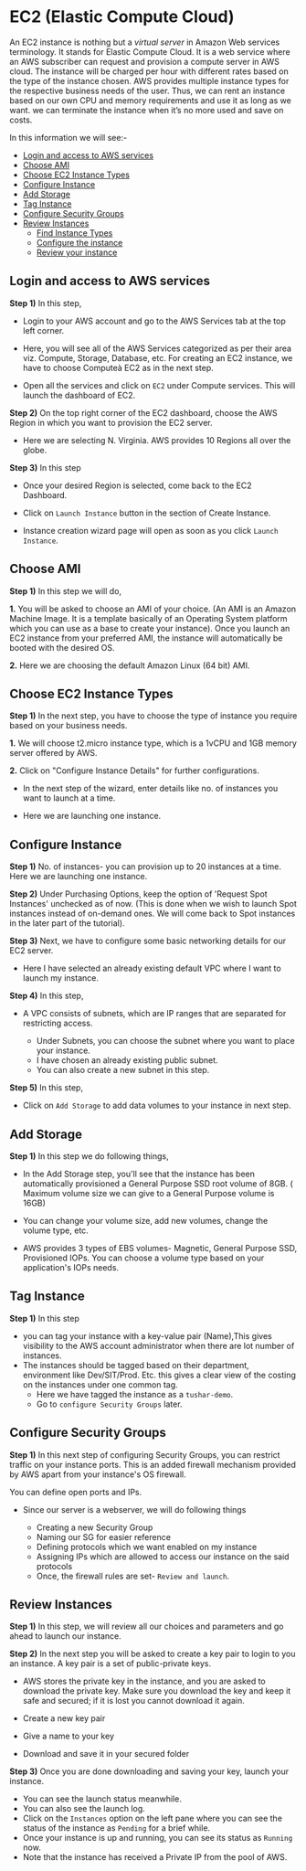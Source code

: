 # EC2 (Elastic Compute Cloud)
 
  An EC2 instance is nothing but a *virtual server* in Amazon Web services terminology. It stands for Elastic Compute Cloud.
  It is a web service where an AWS subscriber can request and provision a compute server in AWS cloud.
  The instance will be charged per hour with different rates based on the type of the instance chosen. 
  AWS provides multiple instance types for the respective business needs of the user.
  Thus, we can rent an instance based on our own CPU and memory requirements and use it as long as we want.
  we can terminate the instance when it’s no more used and save on costs. 

 In this information we will see:-
- [Login and access to AWS services](https://console.aws.amazon.com/console/home?region=us-east-1#)
- [Choose AMI](https://console.aws.amazon.com/ec2/v2/home?region=us-east-1#LaunchInstanceWizard:)
- [Choose EC2 Instance Types](https://console.aws.amazon.com/ec2/v2/home?region=us-east-1#LaunchInstanceWizard:)
- [Configure Instance](https://console.aws.amazon.com/ec2/v2/home?region=us-east-1#LaunchInstanceWizard:)
- [Add Storage](https://console.aws.amazon.com/ec2/v2/home?region=us-east-1#LaunchInstanceWizard:)
- [Tag Instance](https://console.aws.amazon.com/ec2/v2/home?region=us-east-1#LaunchInstanceWizard:)
- [Configure Security Groups](https://console.aws.amazon.com/ec2/v2/home?region=us-east-1#LaunchInstanceWizard:)
- [Review Instances](https://console.aws.amazon.com/ec2/v2/home?region=us-east-1#LaunchInstanceWizard:)
  - [Find Instance Types](https://console.aws.amazon.com/ec2/v2/home?region=us-east-1#LaunchInstanceWizard:)
  - [Configure the instance](https://console.aws.amazon.com/ec2/v2/home?region=us-east-1#LaunchInstanceWizard:)
  - [Review your instance](https://console.aws.amazon.com/ec2/v2/home?region=us-east-1#LaunchInstanceWizard:)
 
## Login and access to AWS services

**Step 1)** In this step,

- Login to your AWS account and go to the AWS Services tab at the top left corner.
 
- Here, you will see all of the AWS Services categorized as per their area viz. Compute, Storage, Database, etc.
  For creating an EC2 instance, we have to choose Computeà EC2 as in the next step.

- Open all the services and click on `EC2` under Compute services. This will launch the dashboard of EC2.

**Step 2)** On the top right corner of the EC2 dashboard, choose the AWS Region in which you want to provision the EC2 server.

- Here we are selecting N. Virginia. AWS provides 10 Regions all over the globe.


**Step 3)** In this step

- Once your desired Region is selected, come back to the EC2 Dashboard.

- Click on `Launch Instance` button in the section of Create Instance.

- Instance creation wizard page will open as soon as you click `Launch Instance`. 

## Choose AMI

**Step 1)** In this step we will do,

**1.** You will be asked to choose an AMI of your choice. (An AMI is an Amazon Machine Image. It is a template basically of an Operating 
       System platform which you can use as a base to create your instance). Once you launch an EC2 instance from your preferred AMI,
       the instance will automatically be booted with the desired OS. 

**2.** Here we are choosing the default Amazon Linux (64 bit) AMI.

## Choose EC2 Instance Types

**Step 1)** In the next step, you have to choose the type of instance you require based on your business needs.

**1.** We will choose t2.micro instance type, which is a 1vCPU and 1GB memory server offered by AWS.

**2.** Click on "Configure Instance Details" for further configurations.
  
- In the next step of the wizard, enter details like no. of instances you want to launch at a time.

- Here we are launching one instance.


## Configure Instance

**Step 1)** No. of instances- you can provision up to 20 instances at a time. Here we are launching one instance.

**Step 2)** Under Purchasing Options, keep the option of 'Request Spot Instances' unchecked as of now. 
           (This is done when we wish to launch Spot instances instead of on-demand ones. We will come back to Spot instances in the later part of the tutorial).

**Step 3)** Next, we have to configure some basic networking details for our EC2 server.

- Here I have selected an already existing default VPC where I want to launch my instance.

**Step 4)** In this step,

- A VPC consists of subnets, which are IP ranges that are separated for restricting access.
 
  - Under Subnets, you can choose the subnet where you want to place your instance.
  - I have chosen an already existing public subnet.
  - You can also create a new subnet in this step.

**Step 5)** In this step,

- Click on `Add Storage` to add data volumes to your instance in next step.


## Add Storage

**Step 1)** In this step we do following things,

- In the Add Storage step, you'll see that the instance has been automatically provisioned a General Purpose SSD root volume of 8GB.
 ( Maximum volume size we can give to a General Purpose volume is 16GB)

- You can change your volume size, add new volumes, change the volume type, etc.

- AWS provides 3 types of EBS volumes- Magnetic, General Purpose SSD, Provisioned IOPs. You can choose a volume type based on your application's IOPs needs.


## Tag Instance

**Step 1)** In this step

- you can tag your instance with a key-value pair (Name),This gives visibility to the AWS account administrator when there are lot number of instances.
- The instances should be tagged based on their department, environment like Dev/SIT/Prod. Etc. this gives a clear view of the costing on the instances 
   under one common tag.
  - Here we have tagged the instance as a `tushar-demo`.
  - Go to `configure Security Groups` later.


## Configure Security Groups

**Step 1)** In this next step of configuring Security Groups, you can restrict traffic on your instance ports.
            This is an added firewall mechanism provided by AWS apart from your instance's OS firewall.

You can define open ports and IPs.

- Since our server is a webserver, we will do following things

  - Creating a new Security Group
  - Naming our SG for easier reference
  - Defining protocols which we want enabled on my instance
  - Assigning IPs which are allowed to access our instance on the said protocols
  - Once, the firewall rules are set- `Review and launch`.


## Review Instances

**Step 1)** In this step, we will review all our choices and parameters and go ahead to launch our instance.

**Step 2)** In the next step you will be asked to create a key pair to login to you an instance. A key pair is a set of public-private keys.

- AWS stores the private key in the instance, and you are asked to download the private key. Make sure you download the key and keep it safe and secured;
  if it is lost you cannot download it again.

 - Create a new key pair
 - Give a name to your key
 - Download and save it in your secured folder

**Step 3)** Once you are done downloading and saving your key, launch your instance.

- You can see the launch status meanwhile.
- You can also see the launch log.
- Click on the `Instances` option on the left pane where you can see the status of the instance as `Pending` for a brief while.
- Once your instance is up and running, you can see its status as `Running` now.
- Note that the instance has received a Private IP from the pool of AWS.



